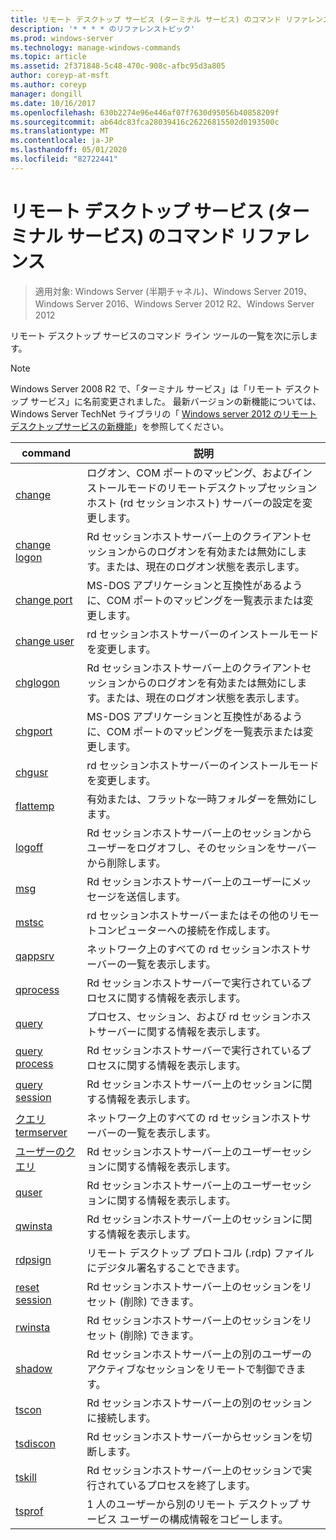 ```yaml
---
title: リモート デスクトップ サービス (ターミナル サービス) のコマンド リファレンス
description: '* * * * のリファレンストピック'
ms.prod: windows-server
ms.technology: manage-windows-commands
ms.topic: article
ms.assetid: 2f371848-5c48-470c-908c-afbc95d3a805
author: coreyp-at-msft
ms.author: coreyp
manager: dongill
ms.date: 10/16/2017
ms.openlocfilehash: 630b2274e96e446af07f7630d95056b40858209f
ms.sourcegitcommit: ab64dc83fca28039416c26226815502d0193500c
ms.translationtype: MT
ms.contentlocale: ja-JP
ms.lasthandoff: 05/01/2020
ms.locfileid: "82722441"
---
```

# <a name="remote-desktop-services-terminal-services-command-reference"></a>リモート デスクトップ サービス (ターミナル サービス) のコマンド リファレンス

> 適用対象: Windows Server (半期チャネル)、Windows Server 2019、Windows Server 2016、Windows Server 2012 R2、Windows Server 2012

リモート デスクトップ サービスのコマンド ライン ツールの一覧を次に示します。
> [!NOTE]
> Windows Server 2008 R2 で、「ターミナル サービス」は「リモート デスクトップ サービス」に名前変更されました。 最新バージョンの新機能については、Windows Server TechNet ライブラリの「 [Windows server 2012 のリモートデスクトップサービスの新機能](https://technet.microsoft.com/library/hh831527)」を参照してください。
> 
> |                 command                 |                                                      説明                                                       |
> |-----------------------------------------|------------------------------------------------------------------------------------------------------------------------|
> |           [change](change.md)           | ログオン、COM ポートのマッピング、およびインストールモードのリモートデスクトップセッションホスト (rd セッションホスト) サーバーの設定を変更します。 |
> |     [change logon](change-logon.md)     |    Rd セッションホストサーバー上のクライアントセッションからのログオンを有効または無効にします。または、現在のログオン状態を表示します。     |
> |      [change port](change-port.md)      |                   MS-DOS アプリケーションと互換性があるように、COM ポートのマッピングを一覧表示または変更します。                    |
> |      [change user](change-user.md)      |                                rd セッションホストサーバーのインストールモードを変更します。                                |
> |         [chglogon](chglogon.md)         |    Rd セッションホストサーバー上のクライアントセッションからのログオンを有効または無効にします。または、現在のログオン状態を表示します。     |
> |          [chgport](chgport.md)          |                   MS-DOS アプリケーションと互換性があるように、COM ポートのマッピングを一覧表示または変更します。                    |
> |           [chgusr](chgusr.md)           |                                rd セッションホストサーバーのインストールモードを変更します。                                |
> |         [flattemp](flattemp.md)         |                                      有効または、フラットな一時フォルダーを無効にします。                                       |
> |           [logoff](logoff.md)           |          Rd セッションホストサーバー上のセッションからユーザーをログオフし、そのセッションをサーバーから削除します。          |
> |              [msg](msg.md)              |                                Rd セッションホストサーバー上のユーザーにメッセージを送信します。                                 |
> |            [mstsc](mstsc.md)            |                       rd セッションホストサーバーまたはその他のリモートコンピューターへの接続を作成します。                        |
> |          [qappsrv](qappsrv.md)          |                             ネットワーク上のすべての rd セッションホストサーバーの一覧を表示します。                             |
> |         [qprocess](qprocess.md)         |                  Rd セッションホストサーバーで実行されているプロセスに関する情報を表示します。                   |
> |            [query](query.md)            |                      プロセス、セッション、および rd セッションホストサーバーに関する情報を表示します。                      |
> |    [query process](query-process.md)    |                  Rd セッションホストサーバーで実行されているプロセスに関する情報を表示します。                   |
> |    [query session](query-session.md)    |                           Rd セッションホストサーバー上のセッションに関する情報を表示します。                            |
> | [クエリ termserver](query-termserver.md) |                             ネットワーク上のすべての rd セッションホストサーバーの一覧を表示します。                             |
> |       [ユーザーのクエリ](query-user.md)       |                         Rd セッションホストサーバー上のユーザーセッションに関する情報を表示します。                         |
> |            [quser](quser.md)            |                         Rd セッションホストサーバー上のユーザーセッションに関する情報を表示します。                         |
> |          [qwinsta](qwinsta.md)          |                           Rd セッションホストサーバー上のセッションに関する情報を表示します。                            |
> |          [rdpsign](rdpsign.md)          |                          リモート デスクトップ プロトコル (.rdp) ファイルにデジタル署名することできます。                          |
> |    [reset session](reset-session.md)    |                         Rd セッションホストサーバー上のセッションをリセット (削除) できます。                          |
> |          [rwinsta](rwinsta.md)          |                         Rd セッションホストサーバー上のセッションをリセット (削除) できます。                          |
> |           [shadow](shadow.md)           |            Rd セッションホストサーバー上の別のユーザーのアクティブなセッションをリモートで制御できます。             |
> |            [tscon](tscon.md)            |                               Rd セッションホストサーバー上の別のセッションに接続します。                                |
> |         [tsdiscon](tsdiscon.md)         |                                 Rd セッションホストサーバーからセッションを切断します。                                  |
> |           [tskill](tskill.md)           |                           Rd セッションホストサーバー上のセッションで実行されているプロセスを終了します。                            |
> |           [tsprof](tsprof.md)           |              1 人のユーザーから別のリモート デスクトップ サービス ユーザーの構成情報をコピーします。               |
